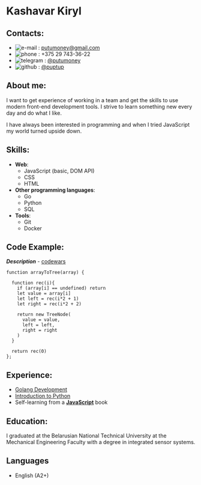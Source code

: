 # Kashavar Kiryl

## Contacts:
 - ![e-mail](https://cdn-icons-png.flaticon.com/16/732/732200.png) : [putumoney@gmail.com](https://mail.google.com/mail/?view=cm&source=mailto&to=putumoney@gmail.com)
 - ![phone](https://cdn-icons-png.flaticon.com/16/552/552489.png) : +375 29 743-36-22
 - ![telegram](https://cdn-icons-png.flaticon.com/16/5968/5968804.png) : [@putumoney](https://t.me/putumoney)
 - ![github](https://cdn-icons-png.flaticon.com/16/733/733553.png) : [@puptup](https://github.com/puptup)

## About me:
I want to get experience of working in a team and get the skills to use modern front-end development tools. I strive to learn something new every day and do what I like.

I have always been interested in programming and when I tried JavaScript my world turned upside down.

## Skills:
 - **Web**:
	+ JavaScript (basic, DOM API)
	+ CSS
	+ HTML
- **Other programming languages**:
	+ Go
	+ Python
	+ SQL
- **Tools**:
	+  Git
	+  Docker

## Code Example:
***Description*** - [codewars](https://www.codewars.com/kata/57e5a6a67fbcc9ba900021cd)
```
function arrayToTree(array) {
  
  function rec(i){
    if (array[i] == undefined) return
    let value = array[i]
    let left = rec(i*2 + 1)
    let right = rec(i*2 + 2)

    return new TreeNode(
      value = value,
      left = left,
      right = right
    )
  }
  
  return rec(0)
};
```

##  Experience:
+ [Golang Development](https://training.by/#!/Training/2479)
+ [Introduction to Python](https://training.by/#!/Training/2978?lang=ru)
+ Self-learning from a [**JavaScript**](https://learn.javascript.ru/) book

##  Education:
I graduated at the Belarusian National Technical University at the Mechanical Engineering Faculty with a degree in integrated sensor systems. 

## Languages
+ English (A2+)
